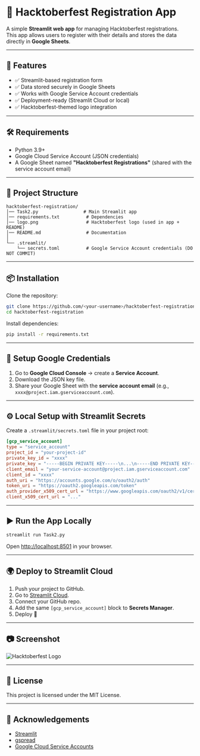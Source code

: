 # 🎉 Hacktoberfest Registration App  

A simple **Streamlit web app** for managing Hacktoberfest registrations.  
This app allows users to register with their details and stores the data directly in **Google Sheets**.  

---

## 🚀 Features
- ✅ Streamlit-based registration form  
- ✅ Data stored securely in Google Sheets  
- ✅ Works with Google Service Account credentials  
- ✅ Deployment-ready (Streamlit Cloud or local)  
- ✅ Hacktoberfest-themed logo integration  

---

## 🛠️ Requirements
- Python 3.9+  
- Google Cloud Service Account (JSON credentials)  
- A Google Sheet named **"Hacktoberfest Registrations"** (shared with the service account email)  

---

## 📂 Project Structure
```
hacktoberfest-registration/
│── Task2.py                 # Main Streamlit app
│── requirements.txt          # Dependencies
│── logo.png                  # Hacktoberfest logo (used in app + README)
│── README.md                 # Documentation
│
└── .streamlit/
    └── secrets.toml          # Google Service Account credentials (DO NOT COMMIT)
```

---

## 📦 Installation
Clone the repository:

```bash
git clone https://github.com/<your-username>/hacktoberfest-registration.git
cd hacktoberfest-registration
```

Install dependencies:

```bash
pip install -r requirements.txt
```

---

## 🔑 Setup Google Credentials
1. Go to **Google Cloud Console** → create a **Service Account**.  
2. Download the JSON key file.  
3. Share your Google Sheet with the **service account email** (e.g., `xxxx@project.iam.gserviceaccount.com`).  

---

## ⚙️ Local Setup with Streamlit Secrets
Create a `.streamlit/secrets.toml` file in your project root:

```toml
[gcp_service_account]
type = "service_account"
project_id = "your-project-id"
private_key_id = "xxxx"
private_key = "-----BEGIN PRIVATE KEY-----\n...\n-----END PRIVATE KEY-----\n"
client_email = "your-service-account@project.iam.gserviceaccount.com"
client_id = "xxxx"
auth_uri = "https://accounts.google.com/o/oauth2/auth"
token_uri = "https://oauth2.googleapis.com/token"
auth_provider_x509_cert_url = "https://www.googleapis.com/oauth2/v1/certs"
client_x509_cert_url = "..."
```

---

## ▶️ Run the App Locally
```bash
streamlit run Task2.py
```

Open [http://localhost:8501](http://localhost:8501) in your browser.  

---

## 🌍 Deploy to Streamlit Cloud
1. Push your project to GitHub.  
2. Go to [Streamlit Cloud](https://share.streamlit.io/).  
3. Connect your GitHub repo.  
4. Add the same `[gcp_service_account]` block to **Secrets Manager**.  
5. Deploy 🚀  

---

## 📷 Screenshot
![Hacktoberfest Logo](logo.png)  

---

## 📜 License
This project is licensed under the MIT License.  

---

## 🙌 Acknowledgements
- [Streamlit](https://streamlit.io/)  
- [gspread](https://github.com/burnash/gspread)  
- [Google Cloud Service Accounts](https://cloud.google.com/iam/docs/service-accounts)  
